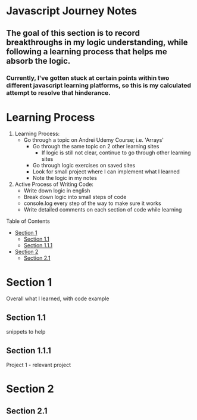 
# Javascript Journey Notes
## The goal of this section is to record breakthroughs in my logic understanding, while following a learning process that helps me absorb the logic. 
### Currently, I've gotten stuck at certain points within two different javascript learning platforms, so this is my calculated attempt to resolve that hinderance. 

# Learning Process
1. Learning Process:
   - Go through a topic on Andrei Udemy Course; i.e. 'Arrays'
     - Go through the same topic on 2 other learning sites
       - If logic is still not clear, continue to go through other learning sites
     - Go through logic exercises on saved sites
     - Look for small project where I can implement what I learned
     - Note the logic in my notes
2. Active Process of Writing Code:
   - Write down logic in english
   - Break down logic into small steps of code
   - console.log every step of the way to make sure it works
   - Write detailed comments on each section of code while learning



Table of Contents
- [Section 1](#section-1)
  - [Section 1.1](#section-11)
  - [Section 1.1.1](#section-111)
- [Section 2](#section-2)
  - [Section 2.1](#section-21)


# Section 1
Overall what I learned, with code example


## Section 1.1
snippets to help

## Section 1.1.1
Project 1 - relevant project

# Section 2

## Section 2.1